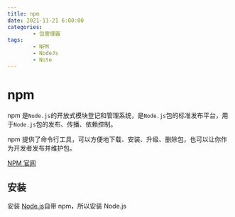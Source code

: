 ```yaml
---
title: npm
date: 2021-11-21 6:00:00
categories:
        - 包管理器
tags:
        - NPM
        - NodeJs
        - Note
---
```


# npm

npm 是`Node.js`的开放式模块登记和管理系统，是`Node.js`包的标准发布平台，用于`Node.js`包的发布、传播、依赖控制。

npm 提供了命令行工具，可以方便地下载、安装、升级、删除包，也可以让你作为开发者发布并维护包。

[NPM 官网](https://www.npmjs.com/)

## 安装

安装 [Node.js](http://nodejs.cn/download/)自带 npm，所以安装 Node.js
